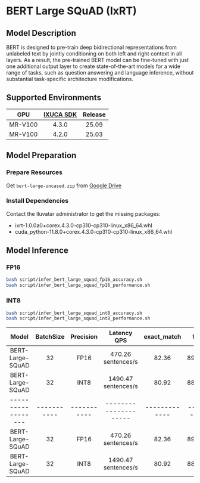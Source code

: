 # BERT Large SQuAD (IxRT)

## Model Description

BERT is designed to pre-train deep bidirectional representations from unlabeled text by jointly conditioning on both left and right context in all layers. As a result, the pre-trained BERT model can be fine-tuned with just one additional output layer to create state-of-the-art models for a wide range of tasks, such as question answering and language inference, without substantial task-specific architecture modifications.

## Supported Environments

| GPU    | [IXUCA SDK](https://gitee.com/deep-spark/deepspark#%E5%A4%A9%E6%95%B0%E6%99%BA%E7%AE%97%E8%BD%AF%E4%BB%B6%E6%A0%88-ixuca) | Release |
| :----: | :----: | :----: |
| MR-V100 | 4.3.0 | 25.09 |
| MR-V100 | 4.2.0 | 25.03 |

## Model Preparation

### Prepare Resources

Get `bert-large-uncased.zip` from [Google
Drive](https://drive.google.com/file/d/1eD8QBkbK6YN-_YXODp3tmpp3cZKlrPTA/view?usp=drive_link)

### Install Dependencies

Contact the Iluvatar administrator to get the missing packages:
- ixrt-1.0.0a0+corex.4.3.0-cp310-cp310-linux_x86_64.whl
- cuda_python-11.8.0+corex.4.3.0-cp310-cp310-linux_x86_64.whl

## Model Inference

### FP16

```bash
bash script/infer_bert_large_squad_fp16_accuracy.sh
bash script/infer_bert_large_squad_fp16_performance.sh
```

### INT8

```bash
bash script/infer_bert_large_squad_int8_accuracy.sh
bash script/infer_bert_large_squad_int8_performance.sh
```

| Model              | BatchSize   | Precision   | Latency QPS           | exact_match   | f1      |
| :----: | :----: | :----: | :----: | :----: | :----: |
| BERT-Large-SQuAD   | 32          | FP16        | 470.26 sentences/s    | 82.36         | 89.68   |
| BERT-Large-SQuAD   | 32          | INT8        | 1490.47 sentences/s   | 80.92         | 88.20   |
| ------------------ | ----------- | ----------- | --------------------- | ------------- | ------- |
| BERT-Large-SQuAD   | 32          | FP16        | 470.26 sentences/s    | 82.36         | 89.68   |
| BERT-Large-SQuAD   | 32          | INT8        | 1490.47 sentences/s   | 80.92         | 88.20   |
